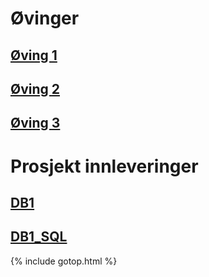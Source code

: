 # Øvinger

## [Øving 1](./oving1/oving1.pdf)

## [Øving 2](./oving2/oving2.pdf)

## [Øving 3](./oving3/oving3.pdf)

# Prosjekt innleveringer

## [DB1](./prosjekt/db1/db1.pdf)

## [DB1_SQL](./prosjekt/db1/db1sql)

{% include gotop.html %}
